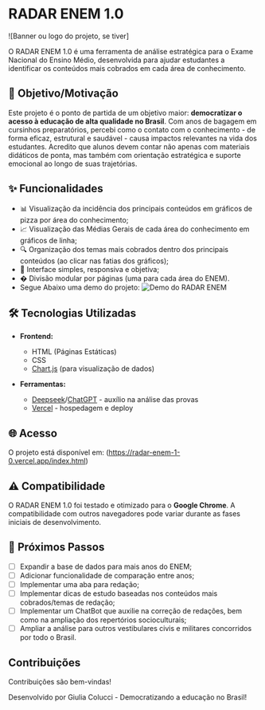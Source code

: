 # RADAR ENEM 1.0

![Banner ou logo do projeto, se tiver] 

O RADAR ENEM 1.0 é uma ferramenta de análise estratégica para o Exame Nacional do Ensino Médio, desenvolvida para ajudar estudantes a identificar os conteúdos mais cobrados em cada área de conhecimento.

## 🚀 Objetivo/Motivação

Este projeto é o ponto de partida de um objetivo maior: **democratizar o acesso à educação de alta qualidade no Brasil**. Com anos de bagagem em cursinhos preparatórios, percebi como o contato com o conhecimento - de forma eficaz, estrutural e saudável - causa impactos relevantes na vida dos estudantes. 
Acredito que alunos devem contar não apenas com materiais didáticos de ponta, mas também com orientação estratégica e suporte emocional ao longo de suas trajetórias.

## ✨ Funcionalidades

- 📊 Visualização da incidência dos principais conteúdos em gráficos de pizza por área do conhecimento;
- 📈 Visualização das Médias Gerais de cada área do conhecimento em gráficos de linha;
- 🔍 Organização dos temas mais cobrados dentro dos principais conteúdos (ao clicar nas fatias dos gráficos);
- 📱 Interface simples, responsiva e objetiva;
- � Divisão modular por páginas (uma para cada área do ENEM).
- Segue Abaixo uma demo do projeto:
![Demo do RADAR ENEM](assets/Gifdemo.gif)

## 🛠️ Tecnologias Utilizadas

- **Frontend:**
  - HTML (Páginas Estáticas)
  - CSS
  - [Chart.js](https://www.chartjs.org/) (para visualização de dados)

- **Ferramentas:**
  - [Deepseek](https://www.deepseek.com)/[ChatGPT](https://chat.openai.com) - auxílio na análise das provas
  - [Vercel](https://vercel.com) - hospedagem e deploy

## 🌐 Acesso

O projeto está disponível em: (https://radar-enem-1-0.vercel.app/index.html)

## ⚠️ Compatibilidade

O RADAR ENEM 1.0 foi testado e otimizado para o **Google Chrome**. A compatibilidade com outros navegadores pode variar durante as fases iniciais de desenvolvimento.

## 📌 Próximos Passos

- [ ] Expandir a base de dados para mais anos do ENEM;
- [ ] Adicionar funcionalidade de comparação entre anos;
- [ ] Implementar uma aba para redação;
- [ ] Implementar dicas de estudo baseadas nos conteúdos mais cobrados/temas de redação;
- [ ] Implementar um ChatBot que auxilie na correção de redações, bem como na ampliação dos repertórios socioculturais;
- [ ] Ampliar a análise para outros vestibulares civis e militares concorridos por todo o Brasil.

## Contribuições
Contribuições são bem-vindas!


Desenvolvido por Giulia Colucci - Democratizando a educação no Brasil!
